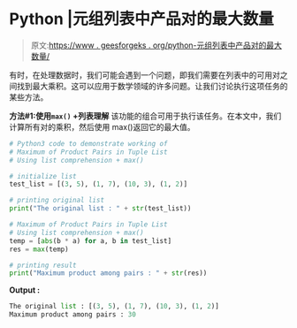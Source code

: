 # Python |元组列表中产品对的最大数量

> 原文:[https://www . geesforgeks . org/python-元组列表中产品对的最大数量/](https://www.geeksforgeeks.org/python-maximum-of-product-pairs-in-tuple-list/)

有时，在处理数据时，我们可能会遇到一个问题，即我们需要在列表中的可用对之间找到最大乘积。这可以应用于数学领域的许多问题。让我们讨论执行这项任务的某些方法。

**方法#1:使用`max()` +列表理解**
该功能的组合可用于执行该任务。在本文中，我们计算所有对的乘积，然后使用 max()返回它的最大值。

```py
# Python3 code to demonstrate working of
# Maximum of Product Pairs in Tuple List
# Using list comprehension + max()

# initialize list
test_list = [(3, 5), (1, 7), (10, 3), (1, 2)]

# printing original list 
print("The original list : " + str(test_list))

# Maximum of Product Pairs in Tuple List
# Using list comprehension + max()
temp = [abs(b * a) for a, b in test_list]
res = max(temp)

# printing result
print("Maximum product among pairs : " + str(res))
```

**Output :**

```py
The original list : [(3, 5), (1, 7), (10, 3), (1, 2)]
Maximum product among pairs : 30

```